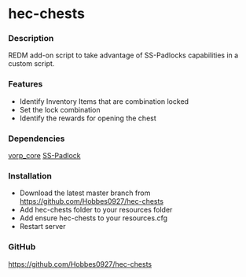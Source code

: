# hec-chests

### **Description**

REDM add-on script to take advantage of SS-Padlocks capabilities in a custom script.


### **Features**

- Identify Inventory Items that are combination locked
- Set the lock combination
- Identify the rewards for opening the chest


### **Dependencies**

[vorp_core](https://github.com/VORPCORE/vorp-core-lua)
[SS-Padlock](https://blueyesstudio.tebex.io/package/6340692)


### **Installation**

- Download the latest master branch from https://github.com/Hobbes0927/hec-chests
- Add hec-chests folder to your resources folder
- Add ensure hec-chests to your resources.cfg
- Restart server


### **GitHub**
https://github.com/Hobbes0927/hec-chests
